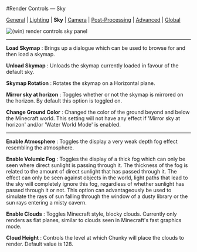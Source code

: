 #Render Controls &mdash; Sky

[General][0] | [Lighting][1] | **Sky** | [Camera][3] | [Post-Processing][4] | [Advanced][5] | [Global][6]

[0]:render_controls_general.html
[1]:render_controls_lighting.html
[2]:render_controls_sky.html
[3]:render_controls_camera.html
[4]:render_controls_post-processing.html
[5]:render_controls_advanced.html
[6]:render_controls_global.html

![(win) render controls sky panel](render_controls_sky.png)

----

**Load Skymap**
:   Brings up a dialogue which can be used to browse for and then load a skymap.

**Unload Skymap**
:   Unloads the skymap currently loaded in favour of the default sky.

**Skymap Rotation**
:   Rotates the skymap on a Horizontal plane.

**Mirror sky at horizon**
:   Toggles whether or not the skymap is mirrored on the horizon. By default this option is toggled on.

**Change Ground Color**
:   Changed the color of the ground beyond and below the Minecraft world. This setting will not have any effect if 'Mirror sky at horizon' and/or 'Water World Mode' is enabled.

----

**Enable Atmosphere**
:   Toggles the display a very weak depth fog effect resembling the atmosphere.

**Enable Volumic Fog**
:   Toggles the display of a thick fog which can only be seen where direct sunlight is passing through it. The thickness of the fog is related to the amount of direct sunlight that has passed through it. The effect can only be seen against objects in the world, light paths that lead to the sky will completely ignore this fog, regardless of whether sunlight has passed through it or not. This option can advantageously be used to simulate the rays of sun falling through the window of a dusty library or the sun rays entering a misty cavern.

**Enable Clouds**
:   Toggles Minecraft style, blocky clouds. Currently only renders as flat planes, similar to clouds seen in Minecraft's fast graphics mode.

**Cloud Height**
:   Controls the level at which Chunky will place the clouds to render. Default value is 128.
